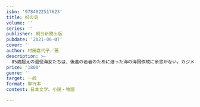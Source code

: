 ```yaml
---
isbn: '9784022517623'
title: 姉の島
volume: ''
series: ''
publisher: 朝日新聞出版
pubdate: '2021-06-07'
cover: ''
author: 村田喜代子／著
description: >-
  85歳超えの退役海女たちは、後進の若者のために潜った海の海図作成に余念がない。カジメやアワビ、海底に突き刺ささる戦時の沈没船、水産大学校出の孫や嫁からきく天皇海山列と春の七草海山……円熟した作家による老女と潜水艦の異色冒険小説。
price: '1800'
genre: ''
target: 一般
format: 単行本
content: 日本文学、小説・物語

---
```

